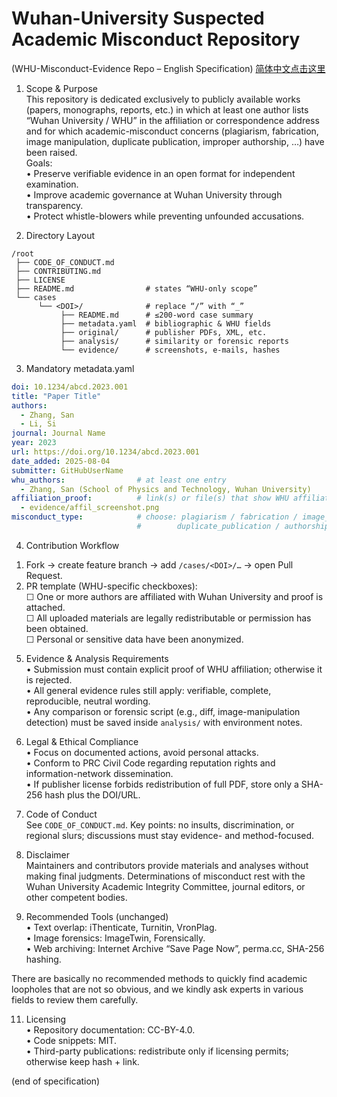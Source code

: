 # Wuhan-University Suspected Academic Misconduct Repository  
(WHU-Misconduct-Evidence Repo – English Specification)
[简体中文点击这里](README_ZH.md)
1. Scope & Purpose  
This repository is dedicated exclusively to publicly available works (papers, monographs, reports, etc.) in which at least one author lists “Wuhan University / WHU” in the affiliation or correspondence address and for which academic-misconduct concerns (plagiarism, fabrication, image manipulation, duplicate publication, improper authorship, …​) have been raised.  
Goals:  
• Preserve verifiable evidence in an open format for independent examination.  
• Improve academic governance at Wuhan University through transparency.  
• Protect whistle-blowers while preventing unfounded accusations.

2. Directory Layout  
```
/root
 ├── CODE_OF_CONDUCT.md
 ├── CONTRIBUTING.md
 ├── LICENSE
 ├── README.md                # states “WHU-only scope”
 └── cases
      └── <DOI>/              # replace “/” with “_”
           ├── README.md      # ≤200-word case summary
           ├── metadata.yaml  # bibliographic & WHU fields
           ├── original/      # publisher PDFs, XML, etc.
           ├── analysis/      # similarity or forensic reports
           └── evidence/      # screenshots, e-mails, hashes
```

3. Mandatory metadata.yaml  
```yaml
doi: 10.1234/abcd.2023.001
title: "Paper Title"
authors:
  - Zhang, San
  - Li, Si
journal: Journal Name
year: 2023
url: https://doi.org/10.1234/abcd.2023.001
date_added: 2025-08-04
submitter: GitHubUserName
whu_authors:                # at least one entry
  - Zhang, San (School of Physics and Technology, Wuhan University)
affiliation_proof:          # link(s) or file(s) that show WHU affiliation
  - evidence/affil_screenshot.png
misconduct_type:            # choose: plagiarism / fabrication / image_manipulation /
                            #        duplicate_publication / authorship / other
```

4. Contribution Workflow  
1) Fork → create feature branch → add `/cases/<DOI>/…` → open Pull Request.  
2) PR template (WHU-specific checkboxes):  
   ☐ One or more authors are affiliated with Wuhan University and proof is attached.  
   ☐ All uploaded materials are legally redistributable or permission has been obtained.  
   ☐ Personal or sensitive data have been anonymized.  

5. Evidence & Analysis Requirements  
• Submission must contain explicit proof of WHU affiliation; otherwise it is rejected.  
• All general evidence rules still apply: verifiable, complete, reproducible, neutral wording.  
• Any comparison or forensic script (e.g., diff, image-manipulation detection) must be saved inside `analysis/` with environment notes.


6. Legal & Ethical Compliance  
• Focus on documented actions, avoid personal attacks.  
• Conform to PRC Civil Code regarding reputation rights and information-network dissemination.  
• If publisher license forbids redistribution of full PDF, store only a SHA-256 hash plus the DOI/URL.

7. Code of Conduct  
See `CODE_OF_CONDUCT.md`. Key points: no insults, discrimination, or regional slurs; discussions must stay evidence- and method-focused.

8. Disclaimer  
Maintainers and contributors provide materials and analyses without making final judgments. Determinations of misconduct rest with the Wuhan University Academic Integrity Committee, journal editors, or other competent bodies.

9. Recommended Tools (unchanged)  
• Text overlap: iThenticate, Turnitin, VronPlag.  
• Image forensics: ImageTwin, Forensically.  
• Web archiving: Internet Archive “Save Page Now”, perma.cc, SHA-256 hashing.

There are basically no recommended methods to quickly find academic loopholes that are not so obvious, and we kindly ask experts in various fields to review them carefully.

11. Licensing  
• Repository documentation: CC-BY-4.0.  
• Code snippets: MIT.  
• Third-party publications: redistribute only if licensing permits; otherwise keep hash + link.

(end of specification)
